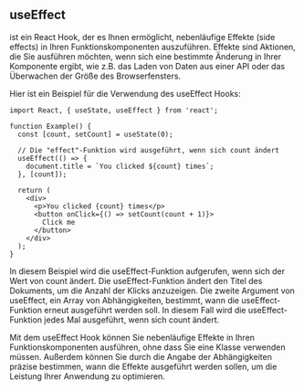 ## useEffect

ist ein React Hook, der es Ihnen ermöglicht, nebenläufige Effekte (side effects) in Ihren Funktionskomponenten auszuführen. Effekte sind Aktionen, die Sie ausführen möchten, wenn sich eine bestimmte Änderung in Ihrer Komponente ergibt, wie z.B. das Laden von Daten aus einer API oder das Überwachen der Größe des Browserfensters.

Hier ist ein Beispiel für die Verwendung des useEffect Hooks:

```
import React, { useState, useEffect } from 'react';

function Example() {
  const [count, setCount] = useState(0);

  // Die "effect"-Funktion wird ausgeführt, wenn sich count ändert
  useEffect(() => {
    document.title = `You clicked ${count} times`;
  }, [count]);

  return (
    <div>
      <p>You clicked {count} times</p>
      <button onClick={() => setCount(count + 1)}>
        Click me
      </button>
    </div>
  );
}
```

In diesem Beispiel wird die useEffect-Funktion aufgerufen, wenn sich der Wert von count ändert. Die useEffect-Funktion ändert den Titel des Dokuments, um die Anzahl der Klicks anzuzeigen. Die zweite Argument von useEffect, ein Array von Abhängigkeiten, bestimmt, wann die useEffect-Funktion erneut ausgeführt werden soll. In diesem Fall wird die useEffect-Funktion jedes Mal ausgeführt, wenn sich count ändert.

Mit dem useEffect Hook können Sie nebenläufige Effekte in Ihren Funktionskomponenten ausführen, ohne dass Sie eine Klasse verwenden müssen. Außerdem können Sie durch die Angabe der Abhängigkeiten präzise bestimmen, wann die Effekte ausgeführt werden sollen, um die Leistung Ihrer Anwendung zu optimieren.
